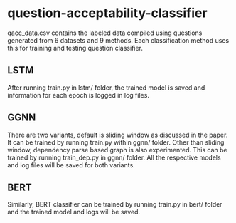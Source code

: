 # question-acceptability-classifier

qacc_data.csv contains the labeled data compiled using questions generated from 6 datasets and 9 methods. Each classification method uses this for training and testing question classifier.

## LSTM
After running train.py in lstm/ folder, the trained model is saved and information for each epoch is logged in log files.

## GGNN
There are two variants, default is sliding window as discussed in the paper. It can be trained by running train.py within ggnn/ folder. Other than sliding window, dependency parse based graph is also experimented. This can be trained by running train_dep.py in ggnn/ folder. All the respective models and log files will be saved for both variants.

## BERT
Similarly, BERT classifier can be trained by running train.py in bert/ folder and the trained model and logs will be saved.
